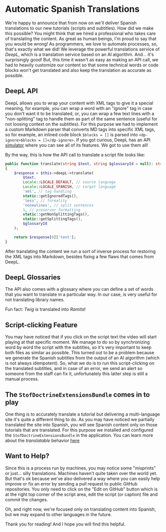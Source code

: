 # Automatic Spanish Translations

We're happy to announce that from now on we'll deliver Spanish translations to our new
tutorials (scripts and subtitles). How did we make this possible? You might think that
we hired a professional who takes care of translating the content. As great as human beings, 
I'm proud to say that you would be wrong! As programmers, we love to automate processes, so, that's
exactly what we did! We leverage the powerful translations service of *DeepL*, which is
a translation service based on an AI algorithm. And... it's surprisingly good! But, 
this time it wasn't as easy as making an API call, we had to heavily customize our 
content so that some technical words or code blocks won't get translated and also keep
the translation as accurate as possible. 

## DeepL API

DeepL allows you to wrap your content with XML tags to give it a special meaning, for example, 
you can wrap a word with an "ignore" tag in case you don't want it to be translated, or, you can 
wrap a few text lines with a "non-splitting" tag to handle them as part of the 
same sentence (useful for not loosing context on the subtitles). For this purpose we had to 
implement a custom Markdown parser that converts MD tags into specific XML tags, so for example,
an inlined code block `$blocks = []` is parsed into `<dp-ignore>$blocks = []</dp-ignore>`. If you got
curious, DeepL has an API [simulator](https://www.deepl.com/es/docs-api/simulator/) where you can see all of its features. 
We got to use them all!

By the way, this is how the API call to translate a script file looks like:
```php
public function translate(string $text, string $glossaryId = null): string
{
    $response = $this->deepL->translate(
        $text,
        Locale::LOCALE_DEFAULT, // source language
        Locale::LOCALE_SPANISH, // target language
        'xml', // tag handling
        static::getIgnoredTags(),
        'less', // formality
        'nonewlines', // split sentences
        1, // preserver formatting
        static::getNonSplittingTags(),
        static::getSplittingTags(),
        $glossaryId
    );

    return $response[0]['text'];
}
```

After translating the content we run a sort of inverse process for restoring the 
XML tags into Markdown, besides fixing a few flaws that comes from DeepL.

## DeepL Glossaries

The API also comes with a glossary where you can define a set of words that you want to translate
in a particular way. In our case, is very useful for not translating library names. 

Fun fact: _Twig_ is translated into _Ramita_!

## Script-clicking Feature

You may have noticed that if you click on the script text the video will start playing
at that specific moment. We manage to do so by synchronizing word by word the script 
with the subtitles, so it's very important to keep both files as similar as possible. This
turned out to be a problem because we generate the Spanish subtitles from the output
of an AI algorithm (which is not always idempotent). So, what we do is to run this script-clicking
on the translated subtitles, and in case of an error, we send an alert so someone from the staff
can fix it, unfortunately this latter step is still a manual process.

## The `StofDoctrineExtensionsBundle` comes in to play

One thing is to accurately translate a tutorial but delivering a multi-language site
it's quite a different thing to do. As you may have noticed we partially translated the site
into Spanish, you will see Spanish content only on those tutorials that are translated. For this
purpose we installed and configured the `StofDoctrineExtensionsBundle` in the application. 
You can learn more about the _translatable_ behavior [here](https://github.com/doctrine-extensions/DoctrineExtensions/blob/main/doc/translatable.md)

## Want to Help?

Since this is a process run by machines, you may notice some "misprints" or just... silly translations.
Machines haven't quite taken over the world yet. But that's ok because we've also delivered a way 
where you can easily help improve or fix an error by sending a pull request to public GitHub repositories.
You only need to click on the "Edit on GitHub" button which is at the right top corner of the script area, 
edit the script (or caption) file and commit the changes.

Oh, and right now, we're focused only on translating content into Spanish, but we may expand 
to other languages in the future.

Thank you for reading! And I hope you will find this helpful.
